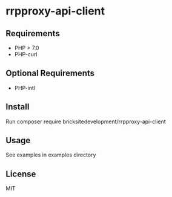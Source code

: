 # rrpproxy-api-client

## Requirements
* PHP > 7.0
* PHP-curl

## Optional Requirements
* PHP-intl

## Install
Run composer require bricksitedevelopment/rrpproxy-api-client

## Usage
See examples in examples directory

## License
MIT
